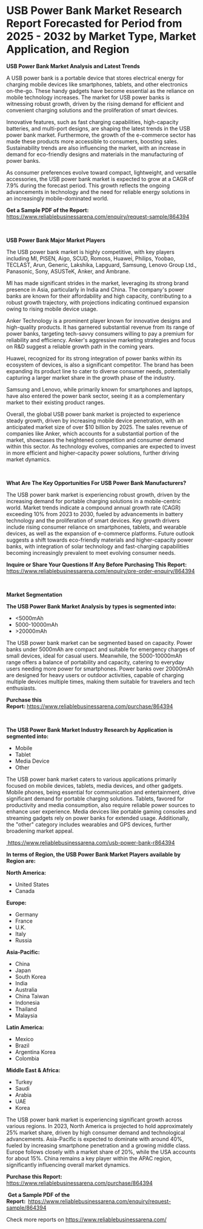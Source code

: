 <p><h1>USB Power Bank Market Research Report Forecasted for Period from 2025 -  2032 by Market Type, Market Application, and Region</h1></p><p><strong>USB Power Bank Market Analysis and Latest Trends</strong></p>
<p><p>A USB power bank is a portable device that stores electrical energy for charging mobile devices like smartphones, tablets, and other electronics on-the-go. These handy gadgets have become essential as the reliance on mobile technology increases. The market for USB power banks is witnessing robust growth, driven by the rising demand for efficient and convenient charging solutions and the proliferation of smart devices.</p><p>Innovative features, such as fast charging capabilities, high-capacity batteries, and multi-port designs, are shaping the latest trends in the USB power bank market. Furthermore, the growth of the e-commerce sector has made these products more accessible to consumers, boosting sales. Sustainability trends are also influencing the market, with an increase in demand for eco-friendly designs and materials in the manufacturing of power banks.</p><p>As consumer preferences evolve toward compact, lightweight, and versatile accessories, the USB power bank market is expected to grow at a CAGR of 7.9% during the forecast period. This growth reflects the ongoing advancements in technology and the need for reliable energy solutions in an increasingly mobile-dominated world.</p></p>
<p><strong>Get a Sample PDF of the Report:&nbsp;</strong> <a href="https://www.reliablebusinessarena.com/enquiry/request-sample/864394?utm_campaign=2113&utm_medium=2&utm_source=Github&utm_content=ia&utm_term=13022025&utm_id=usb-power-bank">https://www.reliablebusinessarena.com/enquiry/request-sample/864394</a></p>
<p>&nbsp;</p>
<p><strong>USB Power Bank Major Market Players</strong></p>
<p><p>The USB power bank market is highly competitive, with key players including MI, PISEN, Aigo, SCUD, Romoss, Huawei, Philips, Yoobao, TECLAST, Arun, Generic, Lakshika, Lapguard, Samsung, Lenovo Group Ltd., Panasonic, Sony, ASUSTeK, Anker, and Ambrane. </p><p>MI has made significant strides in the market, leveraging its strong brand presence in Asia, particularly in India and China. The company's power banks are known for their affordability and high capacity, contributing to a robust growth trajectory, with projections indicating continued expansion owing to rising mobile device usage.</p><p>Anker Technology is a prominent player known for innovative designs and high-quality products. It has garnered substantial revenue from its range of power banks, targeting tech-savvy consumers willing to pay a premium for reliability and efficiency. Anker's aggressive marketing strategies and focus on R&D suggest a reliable growth path in the coming years.</p><p>Huawei, recognized for its strong integration of power banks within its ecosystem of devices, is also a significant competitor. The brand has been expanding its product line to cater to diverse consumer needs, potentially capturing a larger market share in the growth phase of the industry.</p><p>Samsung and Lenovo, while primarily known for smartphones and laptops, have also entered the power bank sector, seeing it as a complementary market to their existing product ranges.</p><p>Overall, the global USB power bank market is projected to experience steady growth, driven by increasing mobile device penetration, with an anticipated market size of over $10 billion by 2025. The sales revenue of companies like Anker, which accounts for a substantial portion of the market, showcases the heightened competition and consumer demand within this sector. As technology evolves, companies are expected to invest in more efficient and higher-capacity power solutions, further driving market dynamics.</p></p>
<p>&nbsp;</p>
<p><strong>What Are The Key Opportunities For USB Power Bank Manufacturers?</strong></p>
<p><p>The USB power bank market is experiencing robust growth, driven by the increasing demand for portable charging solutions in a mobile-centric world. Market trends indicate a compound annual growth rate (CAGR) exceeding 10% from 2023 to 2030, fueled by advancements in battery technology and the proliferation of smart devices. Key growth drivers include rising consumer reliance on smartphones, tablets, and wearable devices, as well as the expansion of e-commerce platforms. Future outlook suggests a shift towards eco-friendly materials and higher-capacity power banks, with integration of solar technology and fast-charging capabilities becoming increasingly prevalent to meet evolving consumer needs.</p></p>
<p><strong>Inquire or Share Your Questions If Any Before Purchasing This Report:</strong> <a href="https://www.reliablebusinessarena.com/enquiry/pre-order-enquiry/864394?utm_campaign=2113&utm_medium=2&utm_source=Github&utm_content=ia&utm_term=13022025&utm_id=usb-power-bank">https://www.reliablebusinessarena.com/enquiry/pre-order-enquiry/864394</a></p>
<p>&nbsp;</p>
<p><strong>Market Segmentation</strong></p>
<p><strong>The USB Power Bank Market Analysis by types is segmented into:</strong></p>
<p><ul><li><5000mAh</li><li>5000-10000mAh</li><li>>20000mAh</li></ul></p>
<p><p>The USB power bank market can be segmented based on capacity. Power banks under 5000mAh are compact and suitable for emergency charges of small devices, ideal for casual users. Meanwhile, the 5000-10000mAh range offers a balance of portability and capacity, catering to everyday users needing more power for smartphones. Power banks over 20000mAh are designed for heavy users or outdoor activities, capable of charging multiple devices multiple times, making them suitable for travelers and tech enthusiasts.</p></p>
<p><strong>Purchase this Report:&nbsp;</strong><a href="https://www.reliablebusinessarena.com/purchase/864394?utm_campaign=2113&utm_medium=2&utm_source=Github&utm_content=ia&utm_term=13022025&utm_id=usb-power-bank">https://www.reliablebusinessarena.com/purchase/864394</a></p>
<p>&nbsp;</p>
<p><strong>The USB Power Bank Market Industry Research by Application is segmented into:</strong></p>
<p><ul><li>Mobile</li><li>Tablet</li><li>Media Device</li><li>Other</li></ul></p>
<p><p>The USB power bank market caters to various applications primarily focused on mobile devices, tablets, media devices, and other gadgets. Mobile phones, being essential for communication and entertainment, drive significant demand for portable charging solutions. Tablets, favored for productivity and media consumption, also require reliable power sources to enhance user experience. Media devices like portable gaming consoles and streaming gadgets rely on power banks for extended usage. Additionally, the "other" category includes wearables and GPS devices, further broadening market appeal.</p></p>
<p><a href="https://www.reliablebusinessarena.com/usb-power-bank-r864394?utm_campaign=2113&utm_medium=2&utm_source=Github&utm_content=ia&utm_term=13022025&utm_id=usb-power-bank">&nbsp;https://www.reliablebusinessarena.com/usb-power-bank-r864394</a></p>
<p><strong>In terms of Region, the USB Power Bank Market Players available by Region are:</strong></p>
<p>
    <p> <strong> North America: </strong>
        <ul>
            <li>United States</li>
            <li>Canada</li>
        </ul>
        </p> 
    <p> <strong> Europe: </strong>
        <ul>
            <li>Germany</li>
            <li>France</li>
            <li>U.K.</li>
            <li>Italy</li>
            <li>Russia</li>
        </ul>
        </p> 
    <p> <strong> Asia-Pacific: </strong>
        <ul>
            <li>China</li>
            <li>Japan</li>
            <li>South Korea</li>
            <li>India</li>
            <li>Australia</li>
            <li>China Taiwan</li>
            <li>Indonesia</li>
            <li>Thailand</li>
            <li>Malaysia</li>
        </ul>
        </p> 
    <p> <strong> Latin America: </strong>
        <ul>
            <li>Mexico</li>
            <li>Brazil</li>
            <li>Argentina Korea</li>
            <li>Colombia</li>
        </ul>
        </p> 
    <p> <strong> Middle East & Africa: </strong>
        <ul>
            <li>Turkey</li>
            <li>Saudi</li>
            <li>Arabia</li>
            <li>UAE</li>
            <li>Korea</li>
        </ul>
    </p>
    </p>
<p><p>The USB power bank market is experiencing significant growth across various regions. In 2023, North America is projected to hold approximately 25% market share, driven by high consumer demand and technological advancements. Asia-Pacific is expected to dominate with around 40%, fueled by increasing smartphone penetration and a growing middle class. Europe follows closely with a market share of 20%, while the USA accounts for about 15%. China remains a key player within the APAC region, significantly influencing overall market dynamics.</p></p>
<p><strong>Purchase this Report: </strong><a href="https://www.reliablebusinessarena.com/purchase/864394?utm_campaign=2113&utm_medium=2&utm_source=Github&utm_content=ia&utm_term=13022025&utm_id=usb-power-bank">https://www.reliablebusinessarena.com/purchase/864394</a></p>
<p>&nbsp;<strong>Get a Sample PDF of the Report:&nbsp;&nbsp;</strong><a href="https://www.reliablebusinessarena.com/enquiry/request-sample/864394?utm_campaign=2113&utm_medium=2&utm_source=Github&utm_content=ia&utm_term=13022025&utm_id=usb-power-bank">https://www.reliablebusinessarena.com/enquiry/request-sample/864394</a></p>
<p><strong></strong></p>
<p>Check more reports on <a href="https://www.reliablebusinessarena.com/?utm_campaign=2113&utm_medium=2&utm_source=Github&utm_content=ia&utm_term=13022025&utm_id=usb-power-bank">https://www.reliablebusinessarena.com/</a></p>